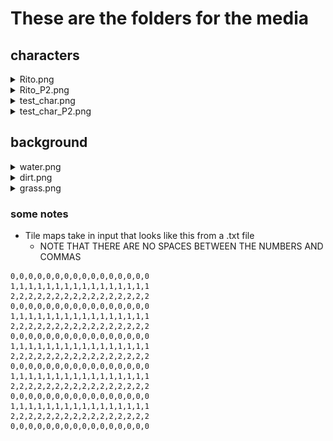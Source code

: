 # These are the folders for the media

## characters
<details>
<summary>Rito.png</summary>
<br><img src="characters/Rito.png" width="100">
</details>

<details>
<summary>Rito_P2.png</summary>
<br><img src="characters/Rito_P2.png" width="100">
</details>

<details>
<summary>test_char.png</summary>
<br><img src="characters/test_char.png" width="100">
</details>

<details>
<summary>test_char_P2.png</summary>
<br><img src="characters/test_char_P2.png" width="100">
</details>

## background

<details>
<summary>water.png</summary>
<br><img src="background/water.png" width="100">
</details>

<details>
<summary>dirt.png</summary>
<br><img src="background/dirt.png" width="100">
</details>

<details>
<summary>grass.png</summary>
<br><img src="background/grass.png" width="100">
</details>

### some notes
* Tile maps take in input that looks like this from a .txt file
  * NOTE THAT THERE ARE NO SPACES BETWEEN THE NUMBERS AND COMMAS
```
0,0,0,0,0,0,0,0,0,0,0,0,0,0,0,0
1,1,1,1,1,1,1,1,1,1,1,1,1,1,1,1
2,2,2,2,2,2,2,2,2,2,2,2,2,2,2,2
0,0,0,0,0,0,0,0,0,0,0,0,0,0,0,0
1,1,1,1,1,1,1,1,1,1,1,1,1,1,1,1
2,2,2,2,2,2,2,2,2,2,2,2,2,2,2,2
0,0,0,0,0,0,0,0,0,0,0,0,0,0,0,0
1,1,1,1,1,1,1,1,1,1,1,1,1,1,1,1
2,2,2,2,2,2,2,2,2,2,2,2,2,2,2,2
0,0,0,0,0,0,0,0,0,0,0,0,0,0,0,0
1,1,1,1,1,1,1,1,1,1,1,1,1,1,1,1
2,2,2,2,2,2,2,2,2,2,2,2,2,2,2,2
0,0,0,0,0,0,0,0,0,0,0,0,0,0,0,0
1,1,1,1,1,1,1,1,1,1,1,1,1,1,1,1
2,2,2,2,2,2,2,2,2,2,2,2,2,2,2,2
0,0,0,0,0,0,0,0,0,0,0,0,0,0,0,0
```